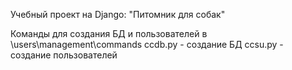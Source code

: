 Учебный проект на Django: "Питомник для собак"

Команды для создания БД и пользователей в \users\management\commands
ccdb.py - создание БД
ccsu.py - создание пользователей
